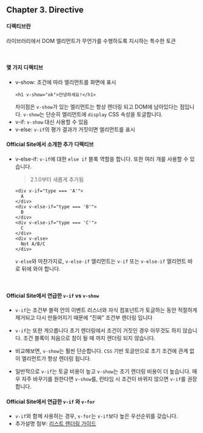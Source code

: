 ## Chapter 3. Directive
#### 디렉티브란
라이브러리에서 DOM 엘리먼트가 무언가를 수행하도록 지시하는 특수한 토큰

<br>

#### 몇 가지 디렉티브
- v-show: 조건에 따라 엘리먼트를 화면에 표시
  ```
  <h1 v-show="ok">안녕하세요!</h1>
  ```
  차이점은 `v-show`가 있는 엘리먼트는 항상 렌더링 되고 DOM에 남아있다는 점입니다. `v-show`는 단순히 엘리먼트에 `display` CSS 속성을 토글합니다.
- v-if: `v-show` 대신 사용할 수 있음
- v-else: `v-if`의 평가 결과가 거짓이면 엘리먼트를 표시

#### Official Site에서 소개한 추가 디렉티브
- v-else-if: `v-if`에 대한 `else if` 블록 역할을 합니다. 또한 여러 개를 사용할 수 있습니다.
  > 2.1.0부터 새롭게 추가됨

  ```
  <div v-if="type === 'A'">
    A
  </div>
  <div v-else-if="type === 'B'">
    B
  </div>
  <div v-else-if="type === 'C'">
    C
  </div>
  <div v-else>
    Not A/B/C
  </div>
  ```
  `v-else`와 마찬가지로, `v-else-if` 엘리먼트는 `v-if` 또는 `v-else-if` 엘리먼트 바로 뒤에 와야 합니다.

<br>

#### Official Site에서 연급한 `v-if` vs `v-show`
- `v-if`는 조건부 블럭 안의 이벤트 리스너와 자식 컴포넌트가 토글하는 동안 적절하게 제거되고 다시 만들어지기 때문에 “진짜” 조건부 렌더링 입니다

- `v-if`는 또한 게으릅니다 초기 렌더링에서 조건이 거짓인 경우 아무것도 하지 않습니다. 조건 블록이 처음으로 참이 될 때 까지 렌더링 되지 않습니다.

- 비교해보면, `v-show`는 훨씬 단순합니다. `CSS` 기반 토글만으로 초기 조건에 관계 없이 엘리먼트가 항상 렌더링 됩니다.

- 일반적으로 `v-if`는 토글 비용이 높고 `v-show`는 초기 렌더링 비용이 더 높습니다. 매우 자주 바꾸기를 원한다면 `v-show`를, 런타임 시 조건이 바뀌지 않으면 `v-if`를 권장합니다.

#### Official Site에서 연급한 `v-if` 와 `v-for`
- `v-if`와 함께 사용하는 경우, `v-for`는 `v-if`보다 높은 우선순위를 갖습니다.
- 추가설명 첨부: [리스트 렌더링 가이드](https://kr.vuejs.org/v2/guide/list.html#v-for-%EC%99%80-v-if)
